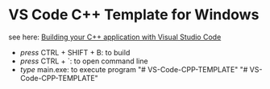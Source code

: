 # VS Code C++ Template for Windows

see here: [Building your C++ application with Visual Studio Code](https://blogs.msdn.microsoft.com/vcblog/2016/03/31/cc-extension-for-visual-studio-code/#building)

- _press_ CTRL + SHIFT + B: to build
- _press_ CTRL + `: to open command line
- _type_ main.exe: to execute program
"# VS-Code-CPP-TEMPLATE" 
"# VS-Code-CPP-TEMPLATE" 
